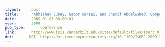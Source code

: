 ```yaml
---
layout:     post
title:      "Abhishek Dubey, Gabor Karsai, and Sherif Abdelwahed. Compensating for timing jitter in computing systems with general-purpose operating systems. In IEEE International Symposium on Object-Oriented Real-Time Distributed Computing, 55–62. Los Alamitos, CA, USA, 2009. IEEE Computer Society."
date:       2009-01-01 00:00:01
year:       2009
pub_type:       conference
link:       http://www.isis.vanderbilt.edu/sites/default/files/Isorc_0.pdf
doi:       DOI  http://doi.ieeecomputersociety.org/10.1109/ISORC.2009.28
---
```

